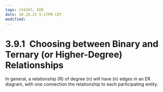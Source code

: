 ```yaml
---
tags: CS4347; EER
date: 10.18.23 5:17PM CDT
modified: 
---
```


# 3.9.1 Choosing between Binary and Ternary (or Higher-Degree) Relationships

In general, a relationship (R) of degree (n) will have (n) edges in an ER diagram,
with one connection the relationship to each participating entity.
